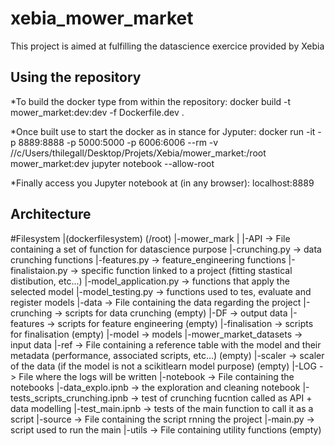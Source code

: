 # xebia_mower_market
This project is aimed at fulfilling the datascience exercice provided by Xebia 

## Using the repository
*To build the docker type from within the repository:
docker build -t mower_market:dev:dev -f Dockerfile.dev .

*Once built use to start the docker as in stance for Jyputer:
docker run -it -p 8889:8888 -p 5000:5000 -p 6006:6006 --rm -v //c/Users/thilegall/Desktop/Projets/Xebia/mower_market:/root mower_market:dev jupyter notebook --allow-root

*Finally access you Jupyter notebook at (in any browser):
localhost:8889

## Architecture

#Filesystem |(dockerfilesystem)
(/root)
    |-mower_mark
               |
               |-API    -> File containing a set of function for datascience purpose
                   |-crunching.py           -> data crunching functions
                   |-features.py            -> feature_engineering functions
                   |-finalistaion.py        -> specific function linked to a project (fitting stastical distibution, etc...)
                   |-model_application.py   -> functions that apply the selected model
                   |-model_testing.py       -> functions used to tes, evaluate and register models
               |-data     -> File containing the data regarding the project
                   |-crunching              -> scripts for data crunching (empty)
                   |-DF                     -> output data
                   |-features               -> scripts for feature engineering (empty)
                   |-finalisation           -> scripts for finalisation (empty)
                   |-model                  -> models
                   |-mower_market_datasets  -> input data
                   |-ref                    -> File containing a reference table with the model and their metadata (performance, associated scripts, etc...) (empty)
                   |-scaler                 -> scaler of the data (if the model is not a scikitlearn model purpose) (empty)
               |-LOG      -> File where the logs will be written
               |-notebook -> File containing the notebooks
                        |-data_explo.ipnb -> the exploration and cleaning notebook
                        |-tests_scripts_crunching.ipnb -> test of crunching fucntion called as API + data modelling
                        |-test_main.ipnb -> tests of the main function to call it as a script
               |-source   -> File containing the script rnning the project
                      |-main.py -> script used to run the main
               |-utils    -> File containing utility functions (empty)
